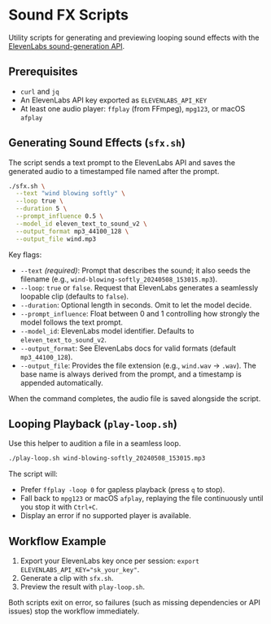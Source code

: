 # Sound FX Scripts

Utility scripts for generating and previewing looping sound effects with the [ElevenLabs sound-generation API](https://elevenlabs.io/docs/api-reference/text-to-sound-effects/convert).

## Prerequisites
- `curl` and `jq`
- An ElevenLabs API key exported as `ELEVENLABS_API_KEY`
- At least one audio player: `ffplay` (from FFmpeg), `mpg123`, or macOS `afplay`

## Generating Sound Effects (`sfx.sh`)
The script sends a text prompt to the ElevenLabs API and saves the generated audio to a timestamped file named after the prompt.

```bash
./sfx.sh \
  --text "wind blowing softly" \
  --loop true \
  --duration 5 \
  --prompt_influence 0.5 \
  --model_id eleven_text_to_sound_v2 \
  --output_format mp3_44100_128 \
  --output_file wind.mp3
```

Key flags:
- `--text` *(required)*: Prompt that describes the sound; it also seeds the filename (e.g., `wind-blowing-softly_20240508_153015.mp3`).
- `--loop`: `true` or `false`. Request that ElevenLabs generates a seamlessly loopable clip (defaults to `false`).
- `--duration`: Optional length in seconds. Omit to let the model decide.
- `--prompt_influence`: Float between 0 and 1 controlling how strongly the model follows the text prompt.
- `--model_id`: ElevenLabs model identifier. Defaults to `eleven_text_to_sound_v2`.
- `--output_format`: See ElevenLabs docs for valid formats (default `mp3_44100_128`).
- `--output_file`: Provides the file extension (e.g., `wind.wav` → `.wav`). The base name is always derived from the prompt, and a timestamp is appended automatically.

When the command completes, the audio file is saved alongside the script.

## Looping Playback (`play-loop.sh`)
Use this helper to audition a file in a seamless loop.

```bash
./play-loop.sh wind-blowing-softly_20240508_153015.mp3
```

The script will:
- Prefer `ffplay -loop 0` for gapless playback (press `q` to stop).
- Fall back to `mpg123` or macOS `afplay`, replaying the file continuously until you stop it with `Ctrl+C`.
- Display an error if no supported player is available.

## Workflow Example
1. Export your ElevenLabs key once per session: `export ELEVENLABS_API_KEY="sk_your_key"`.
2. Generate a clip with `sfx.sh`.
3. Preview the result with `play-loop.sh`.

Both scripts exit on error, so failures (such as missing dependencies or API issues) stop the workflow immediately.
